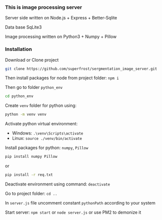 ### This is image processing server

Server side written on Node.js + Express + Better-Sqlite

Data base SqLite3

Image processing written on Python3 + Numpy + Pillow

### Installation

Download or Clone project
```sh
git clone https://github.com/superfrost/sergmentation_image_server.git
```

Then install packages for node from project folder: `npm i`

Then go to folder `python_env` 
```sh
cd python_env
```

Create `venv` folder for python using: 
```sh
python -m venv venv
```

Activate python virtual environment:
* Windows: `.\venv\Scripts\activate`
* Linux: `source ./venv/bin/activate`

Install packages for python: `numpy`, `Pillow`
 ```sh
 pip install numpy Pillow
 ``` 
 or 
 ```sh
 pip install -r req.txt
 ```

Deactivate environment using command: `deactivate`

Go to project folder: `cd ..`

In `server.js` file uncomment constant `pythonPath` according to your system

Start server: `npm start` or `node server.js` or use PM2 to demonize it
